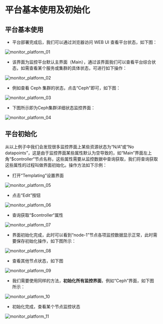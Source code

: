 # 平台基本使用及初始化

## 平台基本使用

* 平台部署完成后，我们可以通过浏览器访问 WEB UI 查看平台状态，如下图：

 ![monitor_platform_01](../images/monitor_platform_01.png)

* 该界面为监控平台默认主界面（Main），通过该界面我们可以查看平台综合状态，如需查看某个服务或集群的具体状态，可进行如下操作：

 ![monitor_platform_02](../images/monitor_platform_02.png)

* 例如查看 Ceph 集群的状态，点击“Ceph”即可，如下图：

 ![monitor_platform_03](../images/monitor_platform_03.png)

* 下图所示即为Ceph集群详细状态监控界面：

 ![monitor_platform_04](../images/monitor_platform_04.png)

## 平台初始化

从以上例子中我们会发现很多监控界面上某些资源状态为“N/A”或“No datapoints”，这是由于监控界面某些属性默认为空导致的，如“Main”界面左上角“$controller“节点名称，这些属性需要从监控数据中查询获取，我们将查询获取这些属性的过程叫做界面初始化。操作方法如下示例：

* 打开“Templating”设置界面

 ![monitor_platform_05](../images/monitor_platform_05.png)

* 点击“Edit”按钮

 ![monitor_platform_06](../images/monitor_platform_06.png)

* 查询获取“$controller“属性

 ![monitor_platform_07](../images/monitor_platform_07.png)

* 界面初始化完成，此时可以看到“node-1”节点各项监控数据显示正常，此时需要保存初始化操作，如下图所示：

 ![monitor_platform_08](../images/monitor_platform_08.png)

* 查看其他节点状态，如下图

 ![monitor_platform_09](../images/monitor_platform_09.png)

* 我们需要使用同样的方法，**初始化所有监控界面**，例如“Ceph”界面，如下图所示：

 ![monitor_platform_10](../images/monitor_platform_10.png)

* 初始化完成，查看某个节点监控状态

 ![monitor_platform_11](../images/monitor_platform_11.png)

